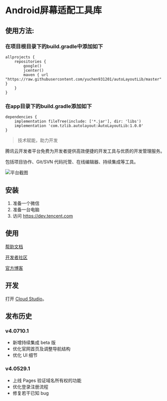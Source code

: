 # Android屏幕适配工具库

## 使用方法:
### 在项目根目录下的build.gradle中添加如下
```android 
allprojects {
    repositories {
        google()
        jcenter()
        maven { url "https://raw.githubusercontent.com/yuchen931201/autoLayoutLib/master" }
    }
}
```

### 在app目录下的build.gradle添加如下
```android
dependencies {
    implementation fileTree(include: ['*.jar'], dir: 'libs')
    implementation 'com.tzlib.autolayout:AutoLayoutLib:1.0.0'
}
```


> 技术赋能，助力开发

腾讯云开发者平台免费为开发者提供高效便捷的开发工具与优质的开发管理服务。

包括项目协作、Git/SVN 代码托管、在线编辑器、持续集成等工具。

![平台截图](https://dn-coding-net-production-pp.codehub.cn/4ba18ace-ccc9-45a7-a802-655283eb648a.png)
## 安装

1. 准备一个微信
2. 准备一台电脑
3. 访问 https://dev.tencent.com



## 使用

[帮助文档](https://dev.tencent.com/help/)

[开发者社区](https://feedback.coding.net/)

[官方博客](https://blog.coding.net/)



## 开发

打开 [Cloud Studio](https://studio.dev.tencent.com/)。



## 发布历史



### v4.0710.1

- 新增持续集成 beta 版
- 优化官网首页及调整导航结构
- 优化 UI 细节

### v4.0529.1
- 上线 Pages 验证域名所有权的功能
- 优化登录注册流程
- 修复若干已知 bug
